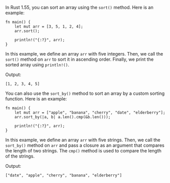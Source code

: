 In Rust 1.55, you can sort an array using the `sort()` method. Here is an example:

```
fn main() {
    let mut arr = [3, 5, 1, 2, 4];
    arr.sort();

    println!("{:?}", arr);
}
```

In this example, we define an array `arr` with five integers. Then, we call the `sort()` method on `arr` to sort it in ascending order. Finally, we print the sorted array using `println!()`.

Output:

```
[1, 2, 3, 4, 5]
```

You can also use the `sort_by()` method to sort an array by a custom sorting function. Here is an example:

```
fn main() {
    let mut arr = ["apple", "banana", "cherry", "date", "elderberry"];
    arr.sort_by(|a, b| a.len().cmp(&b.len()));

    println!("{:?}", arr);
}
```

In this example, we define an array `arr` with five strings. Then, we call the `sort_by()` method on `arr` and pass a closure as an argument that compares the length of two strings. The `cmp()` method is used to compare the length of the strings.

Output:

```
["date", "apple", "cherry", "banana", "elderberry"]
```